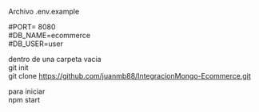 Archivo .env.example

#PORT= 8080  
#DB_NAME=ecommerce  
#DB_USER=user  


dentro de una carpeta vacia   
git init   
git clone https://github.com/juanmb88/IntegracionMongo-Ecommerce.git  

para iniciar  
npm start 


